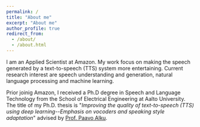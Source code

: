 ```yaml
---
permalink: /
title: "About me"
excerpt: "About me"
author_profile: true
redirect_from: 
  - /about/
  - /about.html
---
```

I am an Applied Scientist at Amazon. My work focus on making the speech generated by a text-to-speech (TTS) system more entertaining. Current research interest are speech understanding and generation, natural language processing and machine learning.

Prior joinig Amazon, I received a Ph.D degree in Speech and Language Technology from the School of Electrical Engineering at Aalto University. The title of my Ph.D. thesis is "_Improving the quality of text-to-speech (TTS) using deep learning--Emphasis on vocoders and speaking style adaptation_" advised by [Prof. Paavo Alku](http://users.spa.aalto.fi/paavo/).
